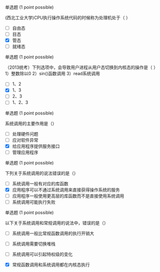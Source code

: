  单选题 (1 point possible)

(西北工业大学)CPU执行操作系统代码的时候称为处理机处于（ ）
- [ ] 自由态
- [ ] 目态
- [x] 管态
- [ ] 就绪态

 单选题 (1 point possible)

（2013统考）下列选项中，会导致用户进程从用户态切换到内核态的操作是（ ） 1）整数除以0 2）sin()函数调用 3）read系统调用
- [ ] 1、2
- [x] 1、3
- [ ] 2、3
- [ ] 1、2、3

 单选题 (1 point possible)

系统调用的主要作用是（）
- [ ] 处理硬件问题
- [ ] 应对软件异常
- [x] 给应用程序提供服务接口
- [ ] 管理应用程序

 单选题 (1 point possible)

下列关于系统调用的说法错误的是（）
- [ ] 系统调用一般有对应的库函数
- [x] 应用程序可以不通过系统调用来直接获得操作系统的服务
- [ ] 应用程序一般使用更高层的库函数而不是直接使用系统调用
- [ ] 系统调用可能执行失败

 单选题 (1 point possible)

以下关于系统调用和常规调用的说法中，错误的是（）
- [ ] 系统调用一般比常规函数调用的执行开销大
- [ ] 系统调用需要切换堆栈
- [ ] 系统调用可以引起特权级的变化
- [x] 常规函数调用和系统调用都在内核态执行

